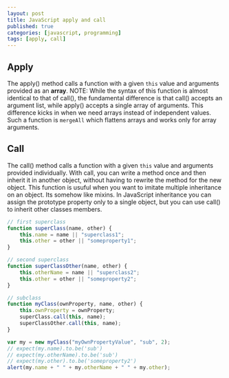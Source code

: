 ```yaml
---
layout: post
title: JavaScript apply and call
published: true
categories: [javascript, programming]
tags: [apply, call]
---
```


## Apply

The apply() method calls a function with a given `this` value and arguments provided as an **array**. NOTE: While the syntax of this function is almost identical to that of call(), the fundamental difference is that call() accepts an argument list, while apply() accepts a single array of arguments. This difference kicks in when we need arrays instead of independent values. Such a function is `mergeAll` which flattens arrays and works only for array arguments.

## Call

The call() method calls a function with a given `this` value and arguments provided individually. With call, you can write a method once and then inherit it in another object, without having to rewrite the method for the new object. This function is usuful when you want to imitate multiple inheritance on an object. Its somehow like mixins. In JavaScript inheritance you can assign the prototype property only to a single object, but you can use call() to inherit other classes members.

```javascript
// first superclass
function superClass(name, other) {
    this.name = name || "superclass1";
    this.other = other || "someproperty1";
}

// second superclass
function superClassOther(name, other) {
    this.otherName = name || "superclass2";
    this.other = other || "someproperty2";
}

// subclass
function myClass(ownProperty, name, other) {
    this.ownProperty = ownProperty;
    superClass.call(this, name);
    superClassOther.call(this, name);
}

var my = new myClass("myOwnPropertyValue", "sub", 2);
// expect(my.name).to.be('sub')
// expect(my.otherName).to.be('sub')
// expect(my.other).to.be('someproperty2')
alert(my.name + " " + my.otherName + " " + my.other);
```